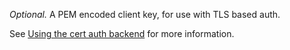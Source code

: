 *Optional.* A PEM encoded client key, for use with TLS based auth.

See [Using the cert auth backend](https://concourse-ci.org/vault-credential-manager.html#vault-cert-auth) for more information.